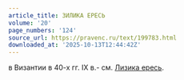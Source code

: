 ```yaml
---
article_title: ЗИЛИКА ЕРЕСЬ
volume: '20'
page_numbers: '124'
source_url: https://pravenc.ru/text/199783.html
downloaded_at: '2025-10-13T12:44:42Z'
---
```


в Византии в 40-х гг. IX в.- см. [Лизика ересь](<https://pravenc.ru/text/Лизика ересь.html>).
